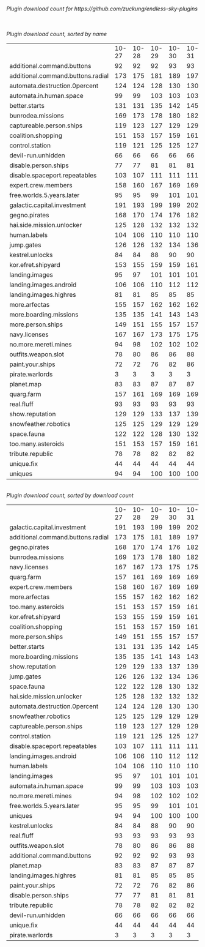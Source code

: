 <h6>Plugin download count for https://github.com/zuckung/endless-sky-plugins<br>
<br>
<h6>Plugin download count, sorted by name<br>
<table>
	<tr>
		<td></td>
		<td>10-27</td>
		<td>10-28</td>
		<td>10-29</td>
		<td>10-30</td>
		<td>10-31</td>
		<td>11-01</td>
		<td>11-02</td>
		<td>today +</td>
	</tr>
	<tr>
		<td>additional.command.buttons</td>
		<td>92</td>
		<td>92</td>
		<td>92</td>
		<td>93</td>
		<td>93</td>
		<td>93</td>
		<td>93</td>
		<td></td>
	</tr>
	<tr>
		<td>additional.command.buttons.radial</td>
		<td>173</td>
		<td>175</td>
		<td>181</td>
		<td>189</td>
		<td>197</td>
		<td>200</td>
		<td>204</td>
		<td>+ 4</td>
	</tr>
	<tr>
		<td>automata.destruction.0percent</td>
		<td>124</td>
		<td>124</td>
		<td>128</td>
		<td>130</td>
		<td>130</td>
		<td>133</td>
		<td>137</td>
		<td>+ 4</td>
	</tr>
	<tr>
		<td>automata.in.human.space</td>
		<td>99</td>
		<td>99</td>
		<td>103</td>
		<td>103</td>
		<td>103</td>
		<td>104</td>
		<td>108</td>
		<td>+ 4</td>
	</tr>
	<tr>
		<td>better.starts</td>
		<td>131</td>
		<td>131</td>
		<td>135</td>
		<td>142</td>
		<td>145</td>
		<td>146</td>
		<td>150</td>
		<td>+ 4</td>
	</tr>
	<tr>
		<td>bunrodea.missions</td>
		<td>169</td>
		<td>173</td>
		<td>178</td>
		<td>180</td>
		<td>182</td>
		<td>183</td>
		<td>187</td>
		<td>+ 4</td>
	</tr>
	<tr>
		<td>captureable.person.ships</td>
		<td>119</td>
		<td>123</td>
		<td>127</td>
		<td>129</td>
		<td>129</td>
		<td>130</td>
		<td>134</td>
		<td>+ 4</td>
	</tr>
	<tr>
		<td>coalition.shopping</td>
		<td>151</td>
		<td>153</td>
		<td>157</td>
		<td>159</td>
		<td>161</td>
		<td>162</td>
		<td>166</td>
		<td>+ 4</td>
	</tr>
	<tr>
		<td>control.station</td>
		<td>119</td>
		<td>121</td>
		<td>125</td>
		<td>125</td>
		<td>127</td>
		<td>128</td>
		<td>132</td>
		<td>+ 4</td>
	</tr>
	<tr>
		<td>devil-run.unhidden</td>
		<td>66</td>
		<td>66</td>
		<td>66</td>
		<td>66</td>
		<td>66</td>
		<td>66</td>
		<td>66</td>
		<td></td>
	</tr>
	<tr>
		<td>disable.person.ships</td>
		<td>77</td>
		<td>77</td>
		<td>81</td>
		<td>81</td>
		<td>81</td>
		<td>82</td>
		<td>88</td>
		<td>+ 6</td>
	</tr>
	<tr>
		<td>disable.spaceport.repeatables</td>
		<td>103</td>
		<td>107</td>
		<td>111</td>
		<td>111</td>
		<td>111</td>
		<td>112</td>
		<td>118</td>
		<td>+ 6</td>
	</tr>
	<tr>
		<td>expert.crew.members</td>
		<td>158</td>
		<td>160</td>
		<td>167</td>
		<td>169</td>
		<td>169</td>
		<td>172</td>
		<td>176</td>
		<td>+ 4</td>
	</tr>
	<tr>
		<td>free.worlds.5.years.later</td>
		<td>95</td>
		<td>95</td>
		<td>99</td>
		<td>101</td>
		<td>101</td>
		<td>102</td>
		<td>106</td>
		<td>+ 4</td>
	</tr>
	<tr>
		<td>galactic.capital.investment</td>
		<td>191</td>
		<td>193</td>
		<td>199</td>
		<td>199</td>
		<td>202</td>
		<td>203</td>
		<td>207</td>
		<td>+ 4</td>
	</tr>
	<tr>
		<td>gegno.pirates</td>
		<td>168</td>
		<td>170</td>
		<td>174</td>
		<td>176</td>
		<td>182</td>
		<td>185</td>
		<td>189</td>
		<td>+ 4</td>
	</tr>
	<tr>
		<td>hai.side.mission.unlocker</td>
		<td>125</td>
		<td>128</td>
		<td>132</td>
		<td>132</td>
		<td>132</td>
		<td>133</td>
		<td>137</td>
		<td>+ 4</td>
	</tr>
	<tr>
		<td>human.labels</td>
		<td>104</td>
		<td>106</td>
		<td>110</td>
		<td>110</td>
		<td>110</td>
		<td>113</td>
		<td>117</td>
		<td>+ 4</td>
	</tr>
	<tr>
		<td>jump.gates</td>
		<td>126</td>
		<td>126</td>
		<td>132</td>
		<td>134</td>
		<td>136</td>
		<td>137</td>
		<td>141</td>
		<td>+ 4</td>
	</tr>
	<tr>
		<td>kestrel.unlocks</td>
		<td>84</td>
		<td>84</td>
		<td>88</td>
		<td>90</td>
		<td>90</td>
		<td>91</td>
		<td>95</td>
		<td>+ 4</td>
	</tr>
	<tr>
		<td>kor.efret.shipyard</td>
		<td>153</td>
		<td>155</td>
		<td>159</td>
		<td>159</td>
		<td>161</td>
		<td>162</td>
		<td>166</td>
		<td>+ 4</td>
	</tr>
	<tr>
		<td>landing.images</td>
		<td>95</td>
		<td>97</td>
		<td>101</td>
		<td>101</td>
		<td>101</td>
		<td>104</td>
		<td>108</td>
		<td>+ 4</td>
	</tr>
	<tr>
		<td>landing.images.android</td>
		<td>106</td>
		<td>106</td>
		<td>110</td>
		<td>112</td>
		<td>112</td>
		<td>113</td>
		<td>117</td>
		<td>+ 4</td>
	</tr>
	<tr>
		<td>landing.images.highres</td>
		<td>81</td>
		<td>81</td>
		<td>85</td>
		<td>85</td>
		<td>85</td>
		<td>88</td>
		<td>92</td>
		<td>+ 4</td>
	</tr>
	<tr>
		<td>more.arfectas</td>
		<td>155</td>
		<td>157</td>
		<td>162</td>
		<td>162</td>
		<td>162</td>
		<td>167</td>
		<td>171</td>
		<td>+ 4</td>
	</tr>
	<tr>
		<td>more.boarding.missions</td>
		<td>135</td>
		<td>135</td>
		<td>141</td>
		<td>143</td>
		<td>143</td>
		<td>144</td>
		<td>148</td>
		<td>+ 4</td>
	</tr>
	<tr>
		<td>more.person.ships</td>
		<td>149</td>
		<td>151</td>
		<td>155</td>
		<td>157</td>
		<td>157</td>
		<td>158</td>
		<td>162</td>
		<td>+ 4</td>
	</tr>
	<tr>
		<td>navy.licenses</td>
		<td>167</td>
		<td>167</td>
		<td>173</td>
		<td>175</td>
		<td>175</td>
		<td>176</td>
		<td>180</td>
		<td>+ 4</td>
	</tr>
	<tr>
		<td>no.more.mereti.mines</td>
		<td>94</td>
		<td>98</td>
		<td>102</td>
		<td>102</td>
		<td>102</td>
		<td>103</td>
		<td>107</td>
		<td>+ 4</td>
	</tr>
	<tr>
		<td>outfits.weapon.slot</td>
		<td>78</td>
		<td>80</td>
		<td>86</td>
		<td>86</td>
		<td>88</td>
		<td>89</td>
		<td>93</td>
		<td>+ 4</td>
	</tr>
	<tr>
		<td>paint.your.ships</td>
		<td>72</td>
		<td>72</td>
		<td>76</td>
		<td>82</td>
		<td>86</td>
		<td>87</td>
		<td>91</td>
		<td>+ 4</td>
	</tr>
	<tr>
		<td>pirate.warlords</td>
		<td>3</td>
		<td>3</td>
		<td>3</td>
		<td>3</td>
		<td>3</td>
		<td>3</td>
		<td>3</td>
		<td></td>
	</tr>
	<tr>
		<td>planet.map</td>
		<td>83</td>
		<td>83</td>
		<td>87</td>
		<td>87</td>
		<td>87</td>
		<td>88</td>
		<td>92</td>
		<td>+ 4</td>
	</tr>
	<tr>
		<td>quarg.farm</td>
		<td>157</td>
		<td>161</td>
		<td>169</td>
		<td>169</td>
		<td>169</td>
		<td>172</td>
		<td>176</td>
		<td>+ 4</td>
	</tr>
	<tr>
		<td>real.fluff</td>
		<td>93</td>
		<td>93</td>
		<td>93</td>
		<td>93</td>
		<td>93</td>
		<td>93</td>
		<td>93</td>
		<td></td>
	</tr>
	<tr>
		<td>show.reputation</td>
		<td>129</td>
		<td>129</td>
		<td>133</td>
		<td>137</td>
		<td>139</td>
		<td>140</td>
		<td>144</td>
		<td>+ 4</td>
	</tr>
	<tr>
		<td>snowfeather.robotics</td>
		<td>125</td>
		<td>125</td>
		<td>129</td>
		<td>129</td>
		<td>129</td>
		<td>130</td>
		<td>134</td>
		<td>+ 4</td>
	</tr>
	<tr>
		<td>space.fauna</td>
		<td>122</td>
		<td>122</td>
		<td>128</td>
		<td>130</td>
		<td>132</td>
		<td>133</td>
		<td>137</td>
		<td>+ 4</td>
	</tr>
	<tr>
		<td>too.many.asteroids</td>
		<td>151</td>
		<td>153</td>
		<td>157</td>
		<td>159</td>
		<td>161</td>
		<td>162</td>
		<td>166</td>
		<td>+ 4</td>
	</tr>
	<tr>
		<td>tribute.republic</td>
		<td>78</td>
		<td>78</td>
		<td>82</td>
		<td>82</td>
		<td>82</td>
		<td>83</td>
		<td>87</td>
		<td>+ 4</td>
	</tr>
	<tr>
		<td>unique.fix</td>
		<td>44</td>
		<td>44</td>
		<td>44</td>
		<td>44</td>
		<td>44</td>
		<td>44</td>
		<td>44</td>
		<td></td>
	</tr>
	<tr>
		<td>uniques</td>
		<td>94</td>
		<td>94</td>
		<td>100</td>
		<td>100</td>
		<td>100</td>
		<td>101</td>
		<td>105</td>
		<td>+ 4</td>
	</tr>
</table>
</h6>
<h6>Plugin download count, sorted by download count<br>
<table>
	<tr>
		<td></td>
		<td>10-27</td>
		<td>10-28</td>
		<td>10-29</td>
		<td>10-30</td>
		<td>10-31</td>
		<td>11-01</td>
		<td>11-02</td>
		<td>today +</td>
	</tr>
	<tr>
		<td>galactic.capital.investment</td>
		<td>191</td>
		<td>193</td>
		<td>199</td>
		<td>199</td>
		<td>202</td>
		<td>203</td>
		<td>207</td>
		<td>+ 4</td>
	</tr>
	<tr>
		<td>additional.command.buttons.radial</td>
		<td>173</td>
		<td>175</td>
		<td>181</td>
		<td>189</td>
		<td>197</td>
		<td>200</td>
		<td>204</td>
		<td>+ 4</td>
	</tr>
	<tr>
		<td>gegno.pirates</td>
		<td>168</td>
		<td>170</td>
		<td>174</td>
		<td>176</td>
		<td>182</td>
		<td>185</td>
		<td>189</td>
		<td>+ 4</td>
	</tr>
	<tr>
		<td>bunrodea.missions</td>
		<td>169</td>
		<td>173</td>
		<td>178</td>
		<td>180</td>
		<td>182</td>
		<td>183</td>
		<td>187</td>
		<td>+ 4</td>
	</tr>
	<tr>
		<td>navy.licenses</td>
		<td>167</td>
		<td>167</td>
		<td>173</td>
		<td>175</td>
		<td>175</td>
		<td>176</td>
		<td>180</td>
		<td>+ 4</td>
	</tr>
	<tr>
		<td>quarg.farm</td>
		<td>157</td>
		<td>161</td>
		<td>169</td>
		<td>169</td>
		<td>169</td>
		<td>172</td>
		<td>176</td>
		<td>+ 4</td>
	</tr>
	<tr>
		<td>expert.crew.members</td>
		<td>158</td>
		<td>160</td>
		<td>167</td>
		<td>169</td>
		<td>169</td>
		<td>172</td>
		<td>176</td>
		<td>+ 4</td>
	</tr>
	<tr>
		<td>more.arfectas</td>
		<td>155</td>
		<td>157</td>
		<td>162</td>
		<td>162</td>
		<td>162</td>
		<td>167</td>
		<td>171</td>
		<td>+ 4</td>
	</tr>
	<tr>
		<td>too.many.asteroids</td>
		<td>151</td>
		<td>153</td>
		<td>157</td>
		<td>159</td>
		<td>161</td>
		<td>162</td>
		<td>166</td>
		<td>+ 4</td>
	</tr>
	<tr>
		<td>kor.efret.shipyard</td>
		<td>153</td>
		<td>155</td>
		<td>159</td>
		<td>159</td>
		<td>161</td>
		<td>162</td>
		<td>166</td>
		<td>+ 4</td>
	</tr>
	<tr>
		<td>coalition.shopping</td>
		<td>151</td>
		<td>153</td>
		<td>157</td>
		<td>159</td>
		<td>161</td>
		<td>162</td>
		<td>166</td>
		<td>+ 4</td>
	</tr>
	<tr>
		<td>more.person.ships</td>
		<td>149</td>
		<td>151</td>
		<td>155</td>
		<td>157</td>
		<td>157</td>
		<td>158</td>
		<td>162</td>
		<td>+ 4</td>
	</tr>
	<tr>
		<td>better.starts</td>
		<td>131</td>
		<td>131</td>
		<td>135</td>
		<td>142</td>
		<td>145</td>
		<td>146</td>
		<td>150</td>
		<td>+ 4</td>
	</tr>
	<tr>
		<td>more.boarding.missions</td>
		<td>135</td>
		<td>135</td>
		<td>141</td>
		<td>143</td>
		<td>143</td>
		<td>144</td>
		<td>148</td>
		<td>+ 4</td>
	</tr>
	<tr>
		<td>show.reputation</td>
		<td>129</td>
		<td>129</td>
		<td>133</td>
		<td>137</td>
		<td>139</td>
		<td>140</td>
		<td>144</td>
		<td>+ 4</td>
	</tr>
	<tr>
		<td>jump.gates</td>
		<td>126</td>
		<td>126</td>
		<td>132</td>
		<td>134</td>
		<td>136</td>
		<td>137</td>
		<td>141</td>
		<td>+ 4</td>
	</tr>
	<tr>
		<td>space.fauna</td>
		<td>122</td>
		<td>122</td>
		<td>128</td>
		<td>130</td>
		<td>132</td>
		<td>133</td>
		<td>137</td>
		<td>+ 4</td>
	</tr>
	<tr>
		<td>hai.side.mission.unlocker</td>
		<td>125</td>
		<td>128</td>
		<td>132</td>
		<td>132</td>
		<td>132</td>
		<td>133</td>
		<td>137</td>
		<td>+ 4</td>
	</tr>
	<tr>
		<td>automata.destruction.0percent</td>
		<td>124</td>
		<td>124</td>
		<td>128</td>
		<td>130</td>
		<td>130</td>
		<td>133</td>
		<td>137</td>
		<td>+ 4</td>
	</tr>
	<tr>
		<td>snowfeather.robotics</td>
		<td>125</td>
		<td>125</td>
		<td>129</td>
		<td>129</td>
		<td>129</td>
		<td>130</td>
		<td>134</td>
		<td>+ 4</td>
	</tr>
	<tr>
		<td>captureable.person.ships</td>
		<td>119</td>
		<td>123</td>
		<td>127</td>
		<td>129</td>
		<td>129</td>
		<td>130</td>
		<td>134</td>
		<td>+ 4</td>
	</tr>
	<tr>
		<td>control.station</td>
		<td>119</td>
		<td>121</td>
		<td>125</td>
		<td>125</td>
		<td>127</td>
		<td>128</td>
		<td>132</td>
		<td>+ 4</td>
	</tr>
	<tr>
		<td>disable.spaceport.repeatables</td>
		<td>103</td>
		<td>107</td>
		<td>111</td>
		<td>111</td>
		<td>111</td>
		<td>112</td>
		<td>118</td>
		<td>+ 6</td>
	</tr>
	<tr>
		<td>landing.images.android</td>
		<td>106</td>
		<td>106</td>
		<td>110</td>
		<td>112</td>
		<td>112</td>
		<td>113</td>
		<td>117</td>
		<td>+ 4</td>
	</tr>
	<tr>
		<td>human.labels</td>
		<td>104</td>
		<td>106</td>
		<td>110</td>
		<td>110</td>
		<td>110</td>
		<td>113</td>
		<td>117</td>
		<td>+ 4</td>
	</tr>
	<tr>
		<td>landing.images</td>
		<td>95</td>
		<td>97</td>
		<td>101</td>
		<td>101</td>
		<td>101</td>
		<td>104</td>
		<td>108</td>
		<td>+ 4</td>
	</tr>
	<tr>
		<td>automata.in.human.space</td>
		<td>99</td>
		<td>99</td>
		<td>103</td>
		<td>103</td>
		<td>103</td>
		<td>104</td>
		<td>108</td>
		<td>+ 4</td>
	</tr>
	<tr>
		<td>no.more.mereti.mines</td>
		<td>94</td>
		<td>98</td>
		<td>102</td>
		<td>102</td>
		<td>102</td>
		<td>103</td>
		<td>107</td>
		<td>+ 4</td>
	</tr>
	<tr>
		<td>free.worlds.5.years.later</td>
		<td>95</td>
		<td>95</td>
		<td>99</td>
		<td>101</td>
		<td>101</td>
		<td>102</td>
		<td>106</td>
		<td>+ 4</td>
	</tr>
	<tr>
		<td>uniques</td>
		<td>94</td>
		<td>94</td>
		<td>100</td>
		<td>100</td>
		<td>100</td>
		<td>101</td>
		<td>105</td>
		<td>+ 4</td>
	</tr>
	<tr>
		<td>kestrel.unlocks</td>
		<td>84</td>
		<td>84</td>
		<td>88</td>
		<td>90</td>
		<td>90</td>
		<td>91</td>
		<td>95</td>
		<td>+ 4</td>
	</tr>
	<tr>
		<td>real.fluff</td>
		<td>93</td>
		<td>93</td>
		<td>93</td>
		<td>93</td>
		<td>93</td>
		<td>93</td>
		<td>93</td>
		<td></td>
	</tr>
	<tr>
		<td>outfits.weapon.slot</td>
		<td>78</td>
		<td>80</td>
		<td>86</td>
		<td>86</td>
		<td>88</td>
		<td>89</td>
		<td>93</td>
		<td>+ 4</td>
	</tr>
	<tr>
		<td>additional.command.buttons</td>
		<td>92</td>
		<td>92</td>
		<td>92</td>
		<td>93</td>
		<td>93</td>
		<td>93</td>
		<td>93</td>
		<td></td>
	</tr>
	<tr>
		<td>planet.map</td>
		<td>83</td>
		<td>83</td>
		<td>87</td>
		<td>87</td>
		<td>87</td>
		<td>88</td>
		<td>92</td>
		<td>+ 4</td>
	</tr>
	<tr>
		<td>landing.images.highres</td>
		<td>81</td>
		<td>81</td>
		<td>85</td>
		<td>85</td>
		<td>85</td>
		<td>88</td>
		<td>92</td>
		<td>+ 4</td>
	</tr>
	<tr>
		<td>paint.your.ships</td>
		<td>72</td>
		<td>72</td>
		<td>76</td>
		<td>82</td>
		<td>86</td>
		<td>87</td>
		<td>91</td>
		<td>+ 4</td>
	</tr>
	<tr>
		<td>disable.person.ships</td>
		<td>77</td>
		<td>77</td>
		<td>81</td>
		<td>81</td>
		<td>81</td>
		<td>82</td>
		<td>88</td>
		<td>+ 6</td>
	</tr>
	<tr>
		<td>tribute.republic</td>
		<td>78</td>
		<td>78</td>
		<td>82</td>
		<td>82</td>
		<td>82</td>
		<td>83</td>
		<td>87</td>
		<td>+ 4</td>
	</tr>
	<tr>
		<td>devil-run.unhidden</td>
		<td>66</td>
		<td>66</td>
		<td>66</td>
		<td>66</td>
		<td>66</td>
		<td>66</td>
		<td>66</td>
		<td></td>
	</tr>
	<tr>
		<td>unique.fix</td>
		<td>44</td>
		<td>44</td>
		<td>44</td>
		<td>44</td>
		<td>44</td>
		<td>44</td>
		<td>44</td>
		<td></td>
	</tr>
	<tr>
		<td>pirate.warlords</td>
		<td>3</td>
		<td>3</td>
		<td>3</td>
		<td>3</td>
		<td>3</td>
		<td>3</td>
		<td>3</td>
		<td></td>
	</tr>
</table>
</h6>
